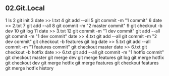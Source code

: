 ## 02.Git.Local
1 ls
2 git init
3 date >> l.txt
4 git add --all
5 git commit -m "1 commit"
6 date >> 2.txt
7 git add --all
8 git commit -m "2 master commit"
9 git checkout -b dev
10 git log
11 date >> 3.txt
12 git commit -m "1 dev commit"
git add --all
git commit -m "1 dev commit"
date >> 4.txt
git add --all
git commit -m "2 dev commit"
git checkout -b features
git log
date >> 5.txt
git add --all
commit -m "1 features commit"
git checkout master
date >> 6.txt
git checkout -b hotfix
date >> 6.txt
git add --all
git commit -m "1 hotfix commit"
git checkout master
git merge dev
git merge features
git log
git merge hotfix
git checkout dev
git merge hotfix
git merge features
git checkout features
git merge hotfix
history
